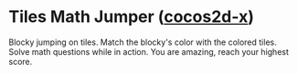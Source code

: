 # Tiles Math Jumper (<a href="https://cocos.com/en">cocos2d-x</a>)

Blocky jumping on tiles.
Match the blocky's color with the colored tiles.
Solve math questions while in action.
You are amazing, reach your highest score.
